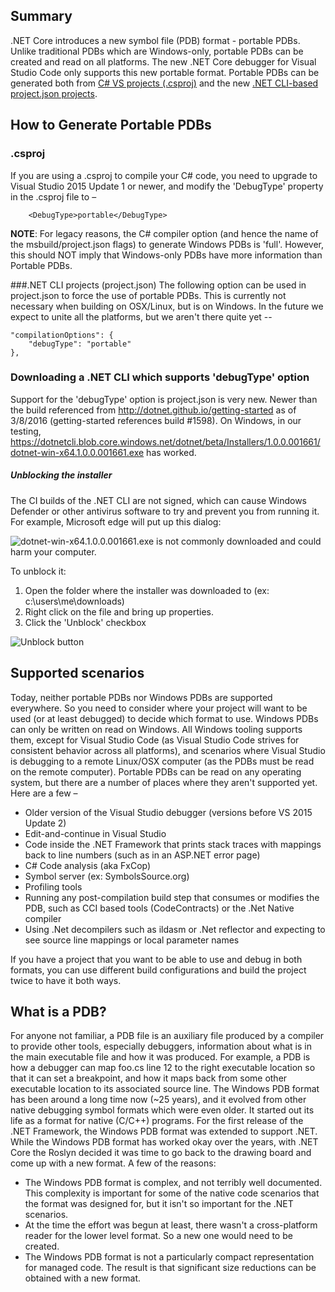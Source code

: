 ## Summary
.NET Core introduces a new symbol file (PDB) format - portable PDBs. Unlike traditional PDBs which are Windows-only, portable PDBs can be created and read on all platforms. The new .NET Core debugger for Visual Studio Code only supports this new portable format. Portable PDBs can be generated both from [C# VS projects (.csproj)](#csproj) and the new [.NET CLI-based project.json projects](#net-cli-projects-projectjson).

## How to Generate Portable PDBs
### .csproj
If you are using a .csproj to compile your C# code, you need to upgrade to Visual Studio 2015 Update 1 or newer, and modify the 'DebugType' property in the .csproj file to –

        <DebugType>portable</DebugType>

**NOTE**: For legacy reasons, the C# compiler option (and hence the name of the msbuild/project.json flags) to generate Windows PDBs is 'full'. However, this should NOT imply that Windows-only PDBs have more information than Portable PDBs. 

###.NET CLI projects (project.json)
The following option can be used in project.json to force the use of portable PDBs. This is currently not necessary when building on OSX/Linux, but is on Windows. In the future we expect to unite all the platforms, but we aren't there quite yet --

    "compilationOptions": {
        "debugType": "portable"
    },

### Downloading a .NET CLI which supports 'debugType' option
Support for the 'debugType' option is project.json is very new. Newer than the build referenced from http://dotnet.github.io/getting-started as of 3/8/2016 (getting-started references build #1598). On Windows, in our testing, https://dotnetcli.blob.core.windows.net/dotnet/beta/Installers/1.0.0.001661/dotnet-win-x64.1.0.0.001661.exe has worked.

##### Unblocking the installer
The CI builds of the .NET CLI are not signed, which can cause Windows Defender or other antivirus software to try and prevent you from running it. For example, Microsoft edge will put up this dialog:

![dotnet-win-x64.1.0.0.001661.exe is not commonly downloaded and could harm your computer.](https://raw.githubusercontent.com/wiki/OmniSharp/omnisharp-vscode/images/edge-blocks-installer.jpg)

To unblock it:

1. Open the folder where the installer was downloaded to (ex: c:\users\me\downloads)
2. Right click on the file and bring up properties.
3. Click the 'Unblock' checkbox

![Unblock button](https://raw.githubusercontent.com/wiki/OmniSharp/omnisharp-vscode/images/unblock-windows-program.jpg)
  
## Supported scenarios
Today, neither portable PDBs nor Windows PDBs are supported everywhere. So you need to consider where your project will want to be used (or at least debugged) to decide which format to use.
Windows PDBs can only be written on read on Windows. All Windows tooling supports them, except for Visual Studio Code (as Visual Studio Code strives for consistent behavior across all platforms), and scenarios where Visual Studio is debugging to a remote Linux/OSX computer (as the PDBs must be read on the remote computer).
Portable PDBs can be read on any operating system, but there are a number of places where they aren't supported yet. Here are a few –

* Older version of the Visual Studio debugger (versions before VS 2015 Update 2)
* Edit-and-continue in Visual Studio
* Code inside the .NET Framework that prints stack traces with mappings back to line numbers (such as in an ASP.NET error page)
* C# Code analysis (aka FxCop)
* Symbol server (ex: SymbolsSource.org)
* Profiling tools
* Running any post-compilation build step that consumes or modifies the PDB, such as CCI based tools (CodeContracts) or the .Net Native compiler
* Using .Net decompilers such as ildasm or .Net reflector and expecting to see source line mappings or local parameter names

If you have a project that you want to be able to use and debug in both formats, you can use different build configurations and build the project twice to have it both ways.

## What is a PDB?
For anyone not familiar, a PDB file is an auxiliary file produced by a compiler to provide other tools, especially debuggers, information about what is in the main executable file and how it was produced. For example, a PDB is how a debugger can map foo.cs line 12 to the right executable location so that it can set a breakpoint, and how it maps back from some other executable location to its associated source line.
The Windows PDB format has been around a long time now (~25 years), and it evolved from other native debugging symbol formats which were even older. It started out its life as a format for native (C/C++) programs. For the first release of the .NET Framework, the Windows PDB format was extended to support .NET.
While the Windows PDB format has worked okay over the years, with .NET Core the Roslyn decided it was time to go back to the drawing board and come up with a new format. A few of the reasons:

* The Windows PDB format is complex, and not terribly well documented. This complexity is important for some of the native code scenarios that the format was designed for, but it isn't so important for the .NET scenarios.
* At the time the effort was begun at least, there wasn't a cross-platform reader for the lower level format. So a new one would need to be created.
* The Windows PDB format is not a particularly compact representation for managed code. The result is that significant size reductions can be obtained with a new format.